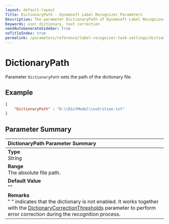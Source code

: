 ```yaml
---
layout: default-layout
Title: DictionaryPath - Dynamsoft Label Recognizer Parameters
Description: The parameter DictionaryPath of Dynamsoft Label Recognizer defines the path of the dictionary file
Keywords: user dictionary, text correction
needAutoGenerateSidebar: true
noTitleIndex: true
permalink: /parameters/reference/label-recognizer-task-settings/dictionary-path.html
---
```


# DictionaryPath

Parameter `DictionaryPath` sets the path of the dictionary file.

## Example

```json
{
    "DictionaryPath" : "D:\\DictModel\\nutrition.txt"
}
```

## Parameter Summary

| DictionaryPath Parameter Summary |
| :----------------------------------- |
| **Type**<br>*String* |
| **Range**<br>The absolute file path.|
| **Default Value**<br>"" |
| **Remarks**<br>" " indicates that the dictionary is not enabled. It works together with the [DictionaryCorrectionThresholds](dictionary-correction-thresholds.md) parameter to perform error correction during the recognition process.|
